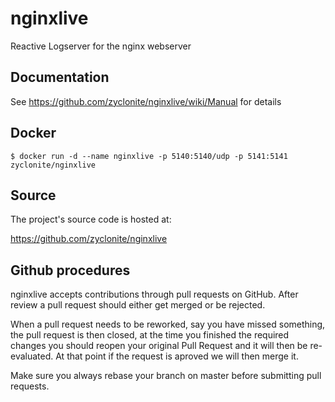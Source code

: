 # nginxlive

Reactive Logserver for the nginx webserver

## Documentation

See https://github.com/zyclonite/nginxlive/wiki/Manual for details

## Docker

```
$ docker run -d --name nginxlive -p 5140:5140/udp -p 5141:5141 zyclonite/nginxlive
```

## Source

The project's source code is hosted at:

https://github.com/zyclonite/nginxlive

## Github procedures

nginxlive accepts contributions through pull requests on GitHub. After review a pull
request should either get merged or be rejected.

When a pull request needs to be reworked, say you have missed something, the pull
request is then closed, at the time you finished the required changes you should
reopen your original Pull Request and it will then be re-evaluated. At that point if
the request is aproved we will then merge it.

Make sure you always rebase your branch on master before submitting pull requests.
